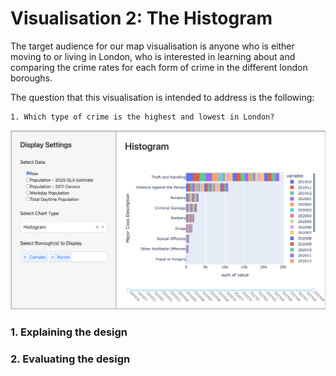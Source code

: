 # Visualisation 2: The Histogram

The target audience for our map visualisation is anyone who is either moving to or living in London, who is interested in learning about and comparing the crime rates for each form of crime in the different london boroughs.

The question that this visualisation is intended to address is the following:

    1. Which type of crime is the highest and lowest in London?

![Map](../assets/histogram.png)

### 1. Explaining the design


### 2. Evaluating the design
